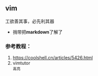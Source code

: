 ## vim
工欲善其事，必先利其器
- 捎带把**markdown**了解了
### 参考教程：
1. https://coolshell.cn/articles/5426.html
2. vimtutor<br>
`高亮`
